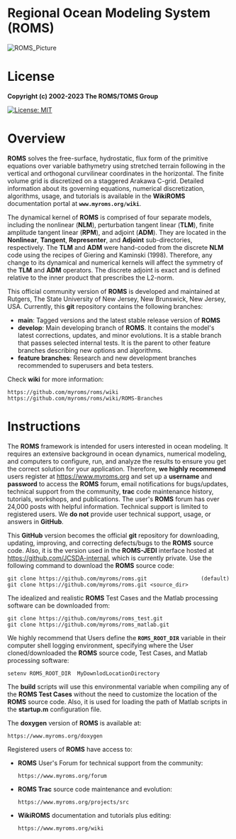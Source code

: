 # Regional Ocean Modeling System (ROMS)

![ROMS_Picture](https://github.com/myroms/roms/assets/23062912/d72765ed-9d55-4109-84fc-c51b05832adb)

# License

**Copyright (c) 2002-2023 The ROMS/TOMS Group**

[![License: MIT](https://img.shields.io/badge/License-MIT-yellow.svg)](https://opensource.org/licenses/MIT)

# Overview

**ROMS** solves the free-surface, hydrostatic, flux form of the primitive
equations over variable bathymetry using stretched terrain following in the
vertical and orthogonal curvilinear coordinates in the horizontal. The finite
volume grid is discretized on a staggered Arakawa C-grid. Detailed information
about its governing equations, numerical discretization, algorithms, usage, and
tutorials is available in the **WikiROMS** documentation portal at
**`www.myroms.org/wiki`**.

The dynamical kernel of **ROMS** is comprised of four separate models, including
the nonlinear (**NLM**), perturbation tangent linear (**TLM**), finite amplitude
tangent linear (**RPM**), and adjoint (**ADM**). They are located in the
**Nonlinear**, **Tangent**, **Representer**, and **Adjoint** sub-directories,
respectively. The **TLM** and **ADM** were hand-coded from the discrete **NLM**
code using the recipes of Giering and Kaminski (1998). Therefore, any change to
its dynamical and numerical kernels will affect the symmetry of the **TLM** and
**ADM** operators. The discrete adjoint is exact and is defined relative to
the inner product that prescribes the L2-norm.

This official community version of **ROMS** is developed and maintained at Rutgers,
The State University of New Jersey, New Brunswick, New Jersey, USA. Currently, this
**git** repository contains the following branches:

- **main**: Tagged versions and the latest stable release version of **ROMS**
- **develop**: Main developing branch of **ROMS**. It contains the model's
  latest corrections, updates, and minor evolutions. It is a stable branch
  that passes selected internal tests. It is the parent to other feature
  branches describing new options and algorithms.
- **feature branches**: Research and new development branches recommended to
superusers and beta testers.

Check **wiki** for more information:

```
https://github.com/myroms/roms/wiki
https://github.com/myroms/roms/wiki/ROMS-Branches
```

# Instructions

The **ROMS**  framework is intended for users interested in ocean modeling. It
requires an extensive background in ocean dynamics, numerical modeling, and
computers to configure, run, and analyze the results to ensure you get the
correct solution for your application. Therefore, **we highly recommend** users
register at https://www.myroms.org and set up a **username** and **password** to
access the **ROMS** forum, email notifications for bugs/updates, technical
support from the community, **trac** code maintenance history, tutorials, workshops,
and publications. The user's **ROMS** forum has over 24,000 posts with helpful
information. Technical support is limited to registered users. We **do not**
provide user technical support, usage, or answers in **GitHub**.

This **GitHub** version becomes the official **git** repository for downloading,
updating, improving, and correcting defects/bugs to the **ROMS** source code.
Also, it is the version used in the **ROMS-JEDI** interface hosted at
https://github.com/JCSDA-internal, which is currently private. Use the following
command to download the **ROMS** source code:
```
git clone https://github.com/myroms/roms.git                 (default)
git clone https://github.com/myroms/roms.git <source_dir>
```
The idealized and realistic **ROMS** Test Cases and the Matlab processing
software can be downloaded from:
```
git clone https://github.com/myroms/roms_test.git
git clone https://github.com/myroms/roms_matlab.git
```
We highly recommend that Users define the **`ROMS_ROOT_DIR`** variable in their
computer shell logging environment, specifying where the User cloned/downloaded
the **ROMS** source code, Test Cases, and Matlab processing software:
```
setenv ROMS_ROOT_DIR  MyDownlodLocationDirectory
```
The **build** scripts will use this environmental variable when compiling any of
the **ROMS Test Cases** without the need to customize the location of the
**ROMS** source code. Also, it is used for loading the path of Matlab scripts in
the **startup.m** configuration file.

The **doxygen** version of **ROMS** is available at:
```
https://www.myroms.org/doxygen
```
Registered users of **ROMS** have access to:

- **ROMS** User's Forum for technical support from the community:
  ```
  https://www.myroms.org/forum
  ```
- **ROMS Trac** source code maintenance and evolution:
  ```
  https://www.myroms.org/projects/src
  ```
- **WikiROMS** documentation and tutorials plus editing:
  ```
  https://www.myroms.org/wiki
  ```
